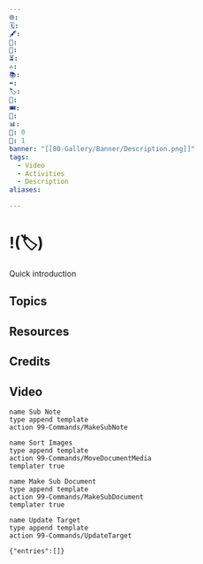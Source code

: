 ```yaml
---
🌐:
🗓️:
🖋️:
🛫:
🏁:
⏳:
✍️:
📚:
⬅️:
🏷️:
🎫:
🎟️:
🔖:
📊: 
🏹: 0
🎯: 1
banner: "[[80-Gallery/Banner/Description.png]]"
tags:
  - Video
  - Activities
  - Description
aliases:

---
```





# !(🏷️)

Quick introduction

## Topics

## Resources

## Credits


## Video 

```button
name Sub Note
type append template
action 99-Commands/MakeSubNote
```
```button
name Sort Images
type append template
action 99-Commands/MoveDocumentMedia
templater true
```
```button
name Make Sub Document
type append template
action 99-Commands/MakeSubDocument
templater true
```
```button
name Update Target
type append template
action 99-Commands/UpdateTarget
```

```timekeep
{"entries":[]}
```